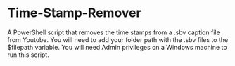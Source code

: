 # Time-Stamp-Remover
A PowerShell script that removes the time stamps from a .sbv caption file from Youtube.
You will need to add your folder path with the .sbv files to the $filepath variable.
You will need Admin privileges on a Windows machine to run this script.
